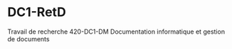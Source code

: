 DC1-RetD
========
Travail de recherche
420-DC1-DM
Documentation informatique et gestion de documents
